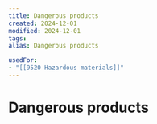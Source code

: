 ```yaml
---
title: Dangerous products
created: 2024-12-01
modified: 2024-12-01
tags: 
alias: Dangerous products

usedFor:
- "[[9520 Hazardous materials]]"
---
```

# Dangerous products
